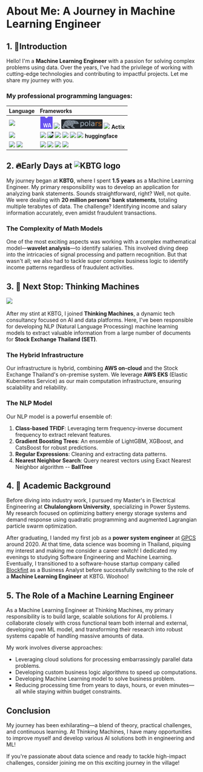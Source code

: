 # About Me: A Journey in Machine Learning Engineer

## 1. 🚀Introduction

Hello! I'm a **Machine Learning Engineer** with a passion for solving complex problems using data. Over the years, I've had the privilege of working with cutting-edge technologies and contributing to impactful projects. Let me share my journey with you.  

### My professional programming languages:

| Language | Frameworks |
| :- |  :- |
| <img src="https://img.shields.io/badge/Rust-000000?style=for-the-badge&logo=rust&logoColor=white"> | <img src="https://github.com/carlosbaraza/web-assembly-logo/blob/master/dist/icon/web-assembly-icon-32px.png?raw=true"/> <img src="https://img.shields.io/badge/Candle-orange" height="25px"/>  <img src="https://raw.githubusercontent.com/pola-rs/polars-static/master/logos/polars_github_logo_rect_dark_name.svg" height="25px" width="auto"> <img src="https://actix.rs/img/logo.png" height="25px"> **Actix** |
| <img src="https://img.shields.io/badge/Python-3776AB?style=for-the-badge&logo=python&logoColor=white"> | <img src="https://scikit-learn.org/stable/_static/scikit-learn-logo-small.png" height="25px" style="background-color:white"> <img src="https://spark.apache.org/docs/latest/api/python/_static/spark-logo-reverse.png" height="25px" style="background-color:black"> <img src="https://img.shields.io/badge/TensorFlow-FF6F00?style=for-the-badge&logo=tensorflow&logoColor=white"> <img src="https://github.com/pytorch/pytorch/raw/main/docs/source/_static/img/pytorch-logo-dark.png" height="25px"> <img src="https://fastapi.tiangolo.com/img/logo-margin/logo-teal.png" height="30px"> <img src="https://huggingface.co/front/assets/huggingface_logo-noborder.svg" height= "25px"> **huggingface** |
| <img src="https://img.shields.io/badge/JavaScript-323330?style=for-the-badge&logo=javascript&logoColor=F7DF1E"> <img src="https://img.shields.io/badge/TypeScript-007ACC?style=for-the-badge&logo=typescript&logoColor=white"> |<img src="https://img.shields.io/badge/React-20232A?style=for-the-badge&logo=react&logoColor=61DAFB"> <img src="https://img.shields.io/badge/React_Router-CA4245?style=for-the-badge&logo=react-router&logoColor=white"> <img src="https://img.shields.io/badge/Redux-593D88?style=for-the-badge&logo=redux&logoColor=white"> <img src="https://img.shields.io/badge/🐻-ZUSTAND-blue" height="25px"/>|

## 2. 🔥Early Days at ![KBTG logo](https://www.kbtg.tech/images/logo.svg)

My journey began at **KBTG**, where I spent **1.5 years** as a Machine Learning Engineer. My primary responsibility was to develop an application for analyzing bank statements. Sounds straightforward, right? Well, not quite. We were dealing with **20 million persons' bank statements**, totaling multiple terabytes of data. The challenge? Identifying income and salary information accurately, even amidst fraudulent transactions.

### The Complexity of Math Models

One of the most exciting aspects was working with a complex mathematical model—**wavelet analysis**—to identify salaries. This involved diving deep into the intricacies of signal processing and pattern recognition. But that wasn't all; we also had to tackle super complex business logic to identify income patterns regardless of fraudulent activities.

## 3. 🚉 Next Stop: Thinking Machines 
<img src="https://thinkingmachin.es/static/imgs/tab-logo.jpg" width="70px" height="auto"/>

After my stint at KBTG, I joined **Thinking Machines**, a dynamic tech consultancy focused on AI and data platforms. Here, I've been responsible for developing NLP (Natural Language Processing) machine learning models to extract valuable information from a large number of documents for **Stock Exchange Thailand (SET)**.

### The Hybrid Infrastructure

Our infrastructure is hybrid, combining **AWS on-cloud** and the Stock Exchange Thailand's on-premise system. We leverage **AWS EKS** (Elastic Kubernetes Service) as our main computation infrastructure, ensuring scalability and reliability.

### The NLP Model

Our NLP model is a powerful ensemble of:

1. **Class-based TFIDF**: Leveraging term frequency-inverse document frequency to extract relevant features.
2. **Gradient Boosting Trees**: An ensemble of LightGBM, XGBoost, and CatsBoost for robust predictions.
3. **Regular Expressions**: Cleaning and extracting data patterns.
4. **Nearest Neighbor Search**: Query nearest vectors using Exact Nearest Neighbor algorithm -- **BallTree**

## 4. 📖 Academic Background

Before diving into industry work, I pursued my Master's in Electrical Engineering at **Chulalongkorn University**, specializing in Power Systems. My research focused on optimizing battery energy storage systems and demand response using quadratic programming and augmented Lagrangian particle swarm optimization.

After graduating, I landed my first job as a **power system engineer** at <a href="https://www.gpscgroup.com/th/home" target="_blank" rel="noopener noreferrer">GPCS</a> around 2020. At that time, data science was booming in Thailand, piquing my interest and making me consider a career switch! I dedicated my evenings to studying Software Engineering and Machine Learning. Eventually, I transitioned to a software-house startup company called <a href="https://www.blockfint.com/" target="_blank" rel="noopener noreferrer">Blockfint</a> as a Business Analyst before successfully switching to the role of a **Machine Learning Engineer** at KBTG. Woohoo!


## 5. The Role of a Machine Learning Engineer

As a Machine Learning Engineer at Thinking Machines, my primary responsibility is to build large, scalable solutions for AI problems. I collaborate closely with cross functional team both internal and external, developing own ML model, and transforming their research into robust systems capable of handling massive amounts of data.

My work involves diverse approaches:
- Leveraging cloud solutions for processing embarrassingly parallel data problems.
- Developing custom business logic algorithms to speed up computations.
- Developing Machine Learning model to solve business problem.
- Reducing processing time from years to days, hours, or even minutes—all while staying within budget constraints.

## Conclusion

My journey has been exhilarating—a blend of theory, practical challenges, and continuous learning. At Thinking Machines, I have many opportunities to improve myself and develop various AI solutions both in engineering and ML!

If you're passionate about data science and ready to tackle high-impact challenges, consider joining me on this exciting journey in the village!